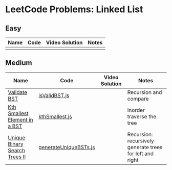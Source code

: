 # LeetCode Problems: Linked List

## Easy

  | Name | Code | Video Solution | Notes |
  | --- | --- | --- | --- |
  |     |     |     |     |


## Medium

  | Name | Code | Video Solution | Notes |
  | --- | --- | --- | --- |
  | [Validate BST](https://leetcode.com/problems/validate-binary-search-tree/) | [isValidBST.js](./medium/isValidBST.js) |  | Recursion and compare |
  | [Kth Smallest Element in a BST](https://leetcode.com/problems/kth-smallest-element-in-a-bst/) | [kthSmallest.js](./medium/kthSmallest.js) |  | Inorder traverse the tree |
  | [Unique Binary Search Trees II](https://leetcode.com/problems/unique-binary-search-trees-ii/) | [generateUniqueBSTs.js](./medium/generateUniqueBSTs.js) |  | Recursion: recursively generate trees for left and right |